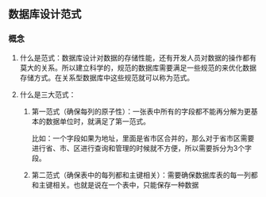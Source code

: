 <!--
 * @Date: 2021-10-28 21:01:02
 * @LastEditors: Lq
 * @LastEditTime: 2021-10-28 21:07:25
 * @FilePath: \learnningNotes\mysql\数据库设计.md
-->
## 数据库设计范式

### 概念

1. 什么是范式：数据库设计对数据的存储性能，还有开发人员对数据的操作都有莫大的关系。所以建立科学的，规范的数据库需要满足一些规范的来优化数据存储方式。在关系型数据库中这些规范就可以称为范式。
2. 什么是三大范式：

    1. 第一范式（确保每列的原子性）：一张表中所有的字段都不能再分解为更基本的数据单位时，就满足了第一范式。

        比如：一个字段如果为地址，里面是省市区合并的，那么对于省市区需要进行省、市、区进行查询和管理的时候就不方便，所以需要拆分为3个字段。

    2. 第二范式（确保表中的每列都和主键相关）：需要确保数据库表的每一列都和主键相关。也就是说在一个表中，只能保存一种数据